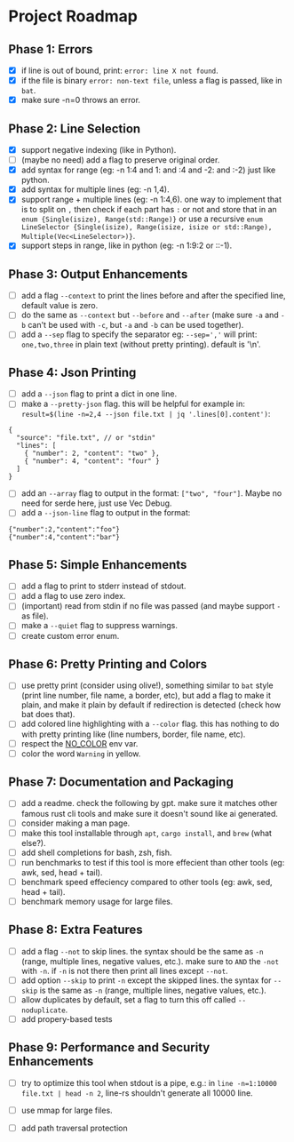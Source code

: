 # Project Roadmap

## Phase 1: Errors

- [x] if line is out of bound, print: `error: line X not found`.
- [x] if the file is binary `error: non-text file`, unless a flag is passed, like in `bat`.
- [x] make sure -n=0 throws an error.

## Phase 2: Line Selection

- [x] support negative indexing (like in Python).
- [ ] (maybe no need) add a flag to preserve original order.
- [x] add syntax for range (eg: -n 1:4 and 1: and :4 and -2: and :-2) just like python.
- [x] add syntax for multiple lines (eg: -n 1,4).
- [x] support range + multiple lines (eg: -n 1:4,6). one way to implement that is to split on `,` then check if each part has `:` or not and store that in an `enum {Single(isize), Range(std::Range)}` or use a recursive `enum LineSelector {Single(isize), Range(isize, isize or std::Range), Multiple(Vec<LineSelector>)}`.
- [x] support steps in range, like in python (eg: -n 1:9:2 or ::-1).

## Phase 3: Output Enhancements 

- [ ] add a flag `--context` to print the lines before and after the specified line, default value is zero.
- [ ] do the same as `--context` but `--before` and `--after` (make sure `-a` and `-b` can't be used with `-c`, but `-a` and `-b` can be used together).
- [ ] add a `--sep` flag to specify the separator eg: `--sep=','` will print: `one,two,three` in plain text (without pretty printing). default is '\n'.

## Phase 4: Json Printing

- [ ] add a `--json` flag to print a dict in one line.
- [ ] make a `--pretty-json` flag. this will be helpful for example in: `result=$(line -n=2,4 --json file.txt | jq '.lines[0].content')`:
```
{
  "source": "file.txt", // or "stdin"
  "lines": [
    { "number": 2, "content": "two" },
    { "number": 4, "content": "four" }
  ]
}
```
- [ ] add an `--array` flag to output in the format: `["two", "four"]`. Maybe no need for serde here, just use Vec Debug.
- [ ] add a `--json-line` flag to output in the format:
```
{"number":2,"content":"foo"}
{"number":4,"content":"bar"}
```

## Phase 5: Simple Enhancements

- [ ] add a flag to print to stderr instead of stdout.
- [ ] add a flag to use zero index.
- [ ] (important) read from stdin if no file was passed (and maybe support `-` as file).
- [ ] make a `--quiet` flag to suppress warnings.
- [ ] create custom error enum.

## Phase 6: Pretty Printing and Colors

- [ ] use pretty print (consider using olive!), something similar to `bat` style (print line number, file name, a border, etc), but add a flag to make it plain, and make it plain by default if redirection is detected (check how bat does that).
- [ ] add colored line highlighting with a `--color` flag. this has nothing to do with pretty printing like (line numbers, border, file name, etc).
- [ ] respect the [NO_COLOR](https://no-color.org) env var.
- [ ] color the word `Warning` in yellow.

## Phase 7: Documentation and Packaging

- [ ] add a readme. check the following by gpt. make sure it matches other famous rust cli tools and make sure it doesn't sound like ai generated.
- [ ] consider making a man page.
- [ ] make this tool installable through `apt`, `cargo install`, and `brew` (what else?).
- [ ] add shell completions for bash, zsh, fish.
- [ ] run benchmarks to test if this tool is more effecient than other tools (eg: awk, sed, head + tail).
- [ ] benchmark speed effeciency compared to other tools (eg: awk, sed, head + tail).
- [ ] benchmark memory usage for large files.

## Phase 8: Extra Features

- [ ] add a flag `--not` to skip lines. the syntax should be the same as `-n` (range, multiple lines, negative values, etc.). make sure to `AND` the `-not` with `-n`. if `-n` is not there then print all lines except `--not`.
- [ ] add option `--skip` to print `-n` except the skipped lines. the syntax for `--skip` is the same as `-n` (range, multiple lines, negative values, etc.).
- [ ] allow duplicates by default, set a flag to turn this off called `--noduplicate`.
- [ ] add propery-based tests

## Phase 9: Performance and Security Enhancements
- [ ] try to optimize this tool when stdout is a pipe, e.g.: in `line -n=1:10000 file.txt | head -n 2`, line-rs shouldn't generate all 10000 line.
- [ ] use mmap for large files.
- [ ] add path traversal protection

